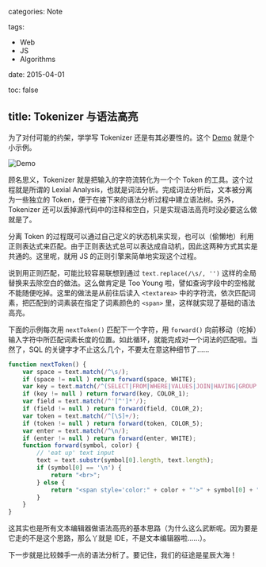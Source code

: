categories: Note

tags:

- Web
- JS
- Algorithms

date: 2015-04-01

toc: false

title: Tokenizer 与语法高亮
---

为了对付可能的约架，学学写 Tokenizer 还是有其必要性的。这个 [Demo](http://ewind.us/h5/sql-hl/index.html) 就是个小示例。

<!--more-->

![Demo](/images/misc/tokenizer-hl.png)

顾名思义，Tokenizer 就是把输入的字符流转化为一个个 Token 的工具。这个过程就是所谓的 Lexial Analysis，也就是词法分析。完成词法分析后，文本被分离为一些独立的 Token，便于在接下来的语法分析过程中建立语法树。另外，Tokenizer 还可以丢掉源代码中的注释和空白，只是实现语法高亮时没必要这么做就是了。

分离 Token 的过程既可以通过自己定义的状态机来实现，也可以（偷懒地）利用正则表达式来匹配。由于正则表达式总可以表达成自动机，因此这两种方式其实是共通的。这里呢，就用 JS 的正则引擎来简单地实现这个过程。

说到用正则匹配，可能比较容易联想到通过 `text.replace(/\s/, '')` 这样的全局替换来去除空白的做法。这么做肯定是 Too Young 啦，譬如查询字段中的空格就不能随便吃掉。这里的做法是从前往后读入 `<textarea>` 中的字符流，依次匹配词素，把匹配到的词素装在指定了词素颜色的 `<span>` 里，这样就实现了基础的语法高亮。

下面的示例每次用 `nextToken()` 匹配下一个字符，用 `forward()` 向前移动（吃掉）输入字符中所匹配词素长度的位置。如此循环，就能完成对一个词法的匹配啦。当然了，SQL 的关键字才不止这么几个，不要太在意这种细节了……

``` js
function nextToken() {
    var space = text.match(/^\s/);
    if (space != null ) return forward(space, WHITE);
    var key = text.match(/^(SELECT|FROM|WHERE|VALUES|JOIN|HAVING|GROUP BY)/i);
    if (key != null ) return forward(key, COLOR_1);
    var field = text.match(/^'[^']*'/);
    if (field != null ) return forward(field, COLOR_2);
    var token = text.match(/^[\S]+/);
    if (token != null ) return forward(token, COLOR_5);
    var enter = text.match(/^\n/);
    if (enter != null ) return forward(enter, WHITE);
    function forward(symbol, color) {
        // 'eat up' text input
        text = text.substr(symbol[0].length, text.length);
        if (symbol[0] == '\n') {
            return "<br>";
        } else {
            return "<span style='color:" + color + "'>" + symbol[0] + "</span>";
        }
    }
}
```

这其实也是所有文本编辑器做语法高亮的基本思路（为什么这么武断呢。因为要是它走的不是这个思路，那么丫就是 IDE，不是文本编辑器啦……）。

下一步就是比较棘手一点的语法分析了。要记住，我们的征途是星辰大海！
